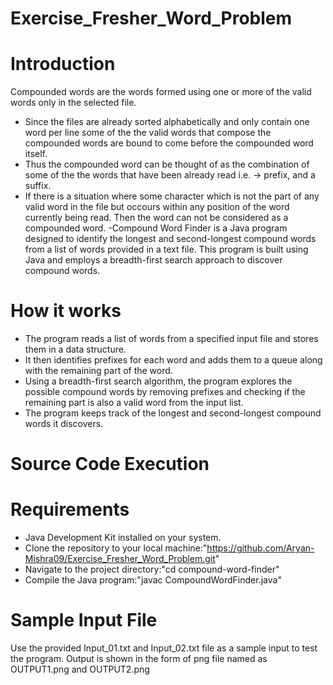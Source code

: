 # Exercise_Fresher_Word_Problem

# Introduction
Compounded words are the words formed using one or more of the valid words only in the selected file. 
 - Since the files are already sorted alphabetically and only contain one word per line some of the the valid words that compose the compounded words are bound to come before the compounded word itself.
 - Thus the compounded word can be thought of as the combination of some of the the words that have been already read i.e. -> prefix, and a suffix.
 - If there is a situation where some character which is not the part of any valid word in the file but occours within any position of the word currently being read. Then the word can not be considered as a 
   compounded word.
 -Compound Word Finder is a Java program designed to identify the longest and second-longest compound words from a list of words provided in a text file. This program is built using Java and employs a breadth-first 
  search approach to discover compound words.

# How it works

- The program reads a list of words from a specified input file and stores them in a data structure.
- It then identifies prefixes for each word and adds them to a queue along with the remaining part of the word.
- Using a breadth-first search algorithm, the program explores the possible compound words by removing prefixes and checking if the remaining part is also a valid word from the input list.
- The program keeps track of the longest and second-longest compound words it discovers.

 # Source Code Execution
 # Requirements
  - Java Development Kit installed on your system.
  - Clone the repository to your local machine:"https://github.com/Aryan-Mishra09/Exercise_Fresher_Word_Problem.git" 
  - Navigate to the project directory:"cd compound-word-finder"
  - Compile the Java program:"javac CompoundWordFinder.java"
 
 # Sample Input File
   Use the provided Input_01.txt and Input_02.txt file as a sample input to test the program.
   Output is shown in the form of png file named as OUTPUT1.png and OUTPUT2.png 
